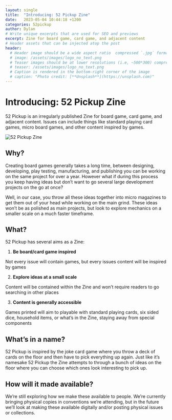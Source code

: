 ```yaml
---
layout: single
title:  "Introducing: 52 Pickup Zine"
date:   2023-05-04 10:44:18 +1200
categories: 52pickup
author: Dylan
# Write unique excerpts that are used for SEO and previews
excerpt: Zine for board game, card game, and adjacent content
# Header assets that can be injected atop the post
header:
  # Header image should be a wide aspect ratio  compressed `.jpg` format
  # image: /assets/images/logo_no_text.png
  # Teaser images should be at lower resolutions (i.e, ~500*300) compressed `.jpg` format
  # teaser: /assets/images/logo_no_text.png
  # Caption is rendered in the bottom-right corner of the image
  # caption: "Photo credit: [**Unsplash**](https://unsplash.com)"
---
```


# Introducing: 52 Pickup Zine

52 Pickup is an irregularly published Zine for board game, card game, and adjacent content. Issues can include things like standard playing card games, micro board games, and other content inspired by games.

![52 Pickup Zine](/assets/images/posts/2023-05-04-52pickup-intro/52pickup-issue-1.png)

## Why?
Creating board games generally takes a long time, between designing, developing, play testing, manufacturing, and publishing you can be working on the same project for over a year. However what if during this process you keep having ideas but don’t want to go several large development projects on the go at once?

Well, in our case, you throw all these ideas together into micro magazines to get them out of your head while working on the main grind. These ideas won’t be as polished as main projects, but look to explore mechanics on a smaller scale on a much faster timeframe.

## What?
52 Pickup has several aims as a Zine: 
1. **Be board/card game inspired**

Not every issue will contain games, but every issues content will be inspired by games

2. **Explore ideas at a small scale**

Content will be contained within the Zine and won’t require readers to go searching in other places

3. **Content is generally accessible**

Games printed will aim to playable with standard playing cards, six sided dice,
household items, or what’s in the Zine, staying away from special components

## What’s in a name?
52 Pickup is inspired by the joke card game where you throw a deck of cards on the floor and then have to pick everything up again. Just like it’s namesake 52 Pickup the Zine attempts to through a bunch of ideas on the floor where you can choose which ones look interesting to pick up.

## How will it made available?
We’re still exploring how we make these available to people. We’re currently bringing physical copies in conventions we’re attending, but in the future we’ll look at making these available digitally and/or posting physical issues or collections.
